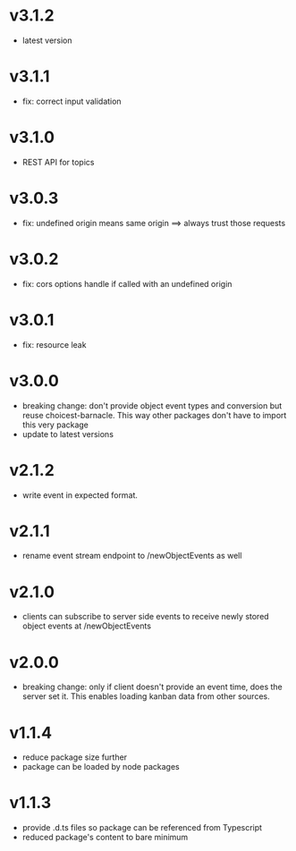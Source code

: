 # v3.1.2
- latest version

# v3.1.1
- fix: correct input validation

# v3.1.0
- REST API for topics

# v3.0.3
- fix: undefined origin means same origin ==> always trust those requests

# v3.0.2
- fix: cors options handle if called with an undefined origin

# v3.0.1
- fix: resource leak

# v3.0.0
- breaking change: don't provide object event types and conversion but reuse choicest-barnacle. This way other packages don't have to import this very package
- update to latest versions

# v2.1.2
- write event in expected format.

# v2.1.1
- rename event stream endpoint to /newObjectEvents as well

# v2.1.0
- clients can subscribe to server side events to receive newly stored object events at /newObjectEvents

# v2.0.0
- breaking change: only if client doesn't provide an event time, does the server set it. This enables loading kanban data from other sources.

# v1.1.4
- reduce package size further
- package can be loaded by node packages

# v1.1.3
- provide .d.ts files so package can be referenced from Typescript
- reduced package's content to bare minimum